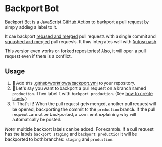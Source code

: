 # Backport Bot

Backport Bot is a [JavaScript GitHub Action](https://help.github.com/en/articles/about-actions#javascript-actions) to backport a pull request by simply adding a label to it.

It can backport [rebased and merged](https://help.github.com/en/github/collaborating-with-issues-and-pull-requests/about-pull-request-merges#rebase-and-merge-your-pull-request-commits) pull requests with a single commit and [squashed and merged](https://help.github.com/en/github/collaborating-with-issues-and-pull-requests/about-pull-request-merges#squash-and-merge-your-pull-request-commits) pull requests. It thus integrates well with [Autosquash](https://github.com/marketplace/actions/autosquash).

This version even works on forked repositories! Also, it will open a pull request even if there is a conflict.

## Usage

1. :electric_plug: Add this [.github/workflows/backport.yml](.github/workflows/backport.yml) to your repository.
2. :speech_balloon: Let's say you want to backport a pull request on a branch named `production`. Then label it with `backport production`. (See [how to create labels](https://help.github.com/articles/creating-a-label/).)
3. :sparkles: That's it! When the pull request gets merged, another pull request will be opened, backporting the commit to the `production` branch. If the pull request cannot be backported, a comment explaining why will automatically be posted.

_Note:_ multiple backport labels can be added. For example, if a pull request has the labels `backport staging` and `backport production` it will be backported to both branches: `staging` and `production`.
